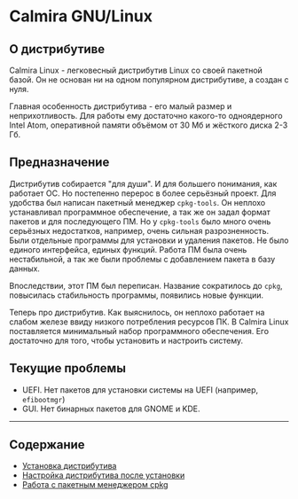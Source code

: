 # Calmira GNU/Linux

## О дистрибутиве

Calmira Linux - легковесный дистрибутив Linux со своей пакетной базой. Он не основан ни на одном популярном дистрибутиве, а создан с нуля.

Главная особенность дистрибутива - его малый размер и неприхотливость. Для работы ему достаточно какого-то одноядерного Intel Atom, оперативной памяти объёмом от 30 Мб и жёсткого диска 2-3 Гб.

## Предназначение

Дистрибутив собирается "для души". И для большего понимания, как работает ОС. Но постепенно перерос в более серьёзный проект. Для удобства был написан пакетный менеджер `cpkg-tools`. Он неплохо устанавливал программное обеспечение, а так же он задал формат пакетов и для последующего ПМ. Но у `cpkg-tools` было много очень серьёзных недостатков, например, очень сильная разрозненность. Были отдельные программы для установки и удаления пакетов. Не было единого интерфейса, единых функций. Работа ПМ была очень нестабильной, а так же были проблемы с добавлением пакета в базу данных.

Впоследствии, этот ПМ был переписан. Название сократилось до `cpkg`, повысилась стабильность программы, появились новые функции.

Теперь про дистрибутив. Как выяснилось, он неплохо работает на слабом железе ввиду низкого потребления ресурсов ПК. В Calmira Linux поставляется минимальный набор программного обеспечения. Его достаточно для того, чтобы установить и настроить систему.

## Текущие проблемы
* UEFI. Нет пакетов для установки системы на UEFI (например, `efibootmgr`)
* GUI. Нет бинарных пакетов для GNOME и KDE.

***
## Содержание
* [Установка дистрибутива](install.md)
* [Настройка дистрибутива после установки](setting_up.md)
* [Работа с пакетным менеджером cpkg](cpkg.md)

